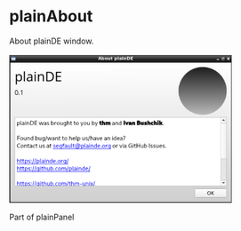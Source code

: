 # plainAbout

About plainDE window. <br><br>
<img src="scr-0.1-about.png" width=400 height=266>

Part of plainPanel
